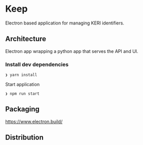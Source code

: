 # Keep

Electron based application for managing KERI identifiers.

## Architecture

Electron app wrapping a python app that serves the API and UI.


### Install dev dependencies

```shell
❯ yarn install
```

Start application

```shell
❯ npm run start
```

## Packaging

https://www.electron.build/

## Distribution
